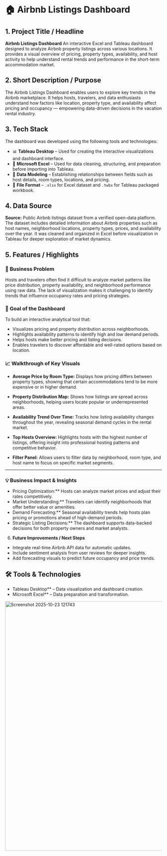 # 🏠 Airbnb Listings Dashboard



## 1. **Project Title / Headline**

**Airbnb Listings Dashboard**
An interactive Excel and Tableau dashboard designed to analyze Airbnb property listings across various locations.
It provides a visual overview of pricing, property types, availability, and host activity to help understand rental trends and performance in the short-term accommodation market.



## 2. **Short Description / Purpose**

The Airbnb Listings Dashboard enables users to explore key trends in the Airbnb marketplace.
It helps hosts, travelers, and data enthusiasts understand how factors like location, property type, and availability affect pricing and occupancy — empowering data-driven decisions in the vacation rental industry.



## 3. **Tech Stack**

The dashboard was developed using the following tools and technologies:

* 📊 **Tableau Desktop** – Used for creating the interactive visualizations and dashboard interface.
* 🧮 **Microsoft Excel** – Used for data cleaning, structuring, and preparation before importing into Tableau.
* 🔗 **Data Modeling** – Establishing relationships between fields such as host details, room types, locations, and pricing.
* 📁 **File Format** – `.xlsx` for Excel dataset and `.twbx` for Tableau packaged workbook.



## 4. **Data Source**

**Source:** Public Airbnb listings dataset from a verified open-data platform.
The dataset includes detailed information about Airbnb properties such as host names, neighborhood locations, property types, prices, and availability over the year.
It was cleaned and organized in Excel before visualization in Tableau for deeper exploration of market dynamics.



## 5. **Features / Highlights**

### 🧩 **Business Problem**

Hosts and travelers often find it difficult to analyze market patterns like price distribution, property availability, and neighborhood performance using raw data.
The lack of visualization makes it challenging to identify trends that influence occupancy rates and pricing strategies.


### 🎯 **Goal of the Dashboard**

To build an interactive analytical tool that:

* Visualizes pricing and property distribution across neighborhoods.
* Highlights availability patterns to identify high and low demand periods.
* Helps hosts make better pricing and listing decisions.
* Enables travelers to discover affordable and well-rated options based on location.


### 📈 **Walkthrough of Key Visuals**

* **Average Price by Room Type:**
  Displays how pricing differs between property types, showing that certain accommodations tend to be more expensive or in higher demand.

* **Property Distribution Map:**
  Shows how listings are spread across neighborhoods, helping users locate popular or underrepresented areas.

* **Availability Trend Over Time:**
  Tracks how listing availability changes throughout the year, revealing seasonal demand cycles in the rental market.

* **Top Hosts Overview:**
  Highlights hosts with the highest number of listings, offering insight into professional hosting patterns and competitive behavior.

* **Filter Panel:**
  Allows users to filter data by neighborhood, room type, and host name to focus on specific market segments.

---

### 💡 Business Impact & Insights

* Pricing Optimization:** Hosts can analyze market prices and adjust their rates competitively.
* Market Understanding:** Travelers can identify neighborhoods that offer better value or amenities.
* Demand Forecasting:** Seasonal availability trends help hosts plan pricing or promotions ahead of high-demand periods.
* Strategic Listing Decisions:** The dashboard supports data-backed decisions for both property owners and market analysts.


 6. **Future Improvements / Next Steps**

* Integrate real-time Airbnb API data for automatic updates.
* Include sentiment analysis from user reviews for deeper insights.
* Add forecasting visuals to predict future occupancy and price trends.



## 🛠️ Tools & Technologies

* Tableau Desktop** – Data visualization and dashboard creation.
* Microsoft Excel** – Data preparation and transformation.






<img width="1653" height="800" alt="Screenshot 2025-10-23 121743" src="https://github.com/user-attachments/assets/6bed602a-3904-42e2-975c-47cee54939e5" />
